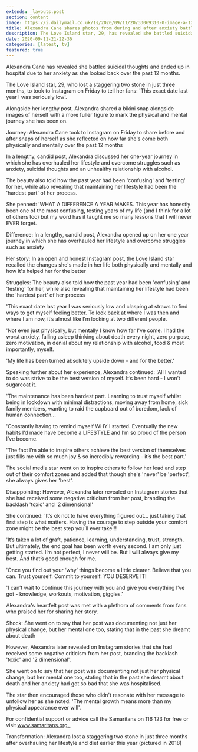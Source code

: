 ```yaml
---
extends: _layouts.post
section: content
image: https://i.dailymail.co.uk/1s/2020/09/11/20/33069310-0-image-a-128_1599853587739.jpg 
title: Alexandra Cane shares photos from during and after anxiety battle 
description: The Love Island star, 29, has revealed she battled suicidal thoughts and ended up in hospital due to her anxiety as she looked back over the past 12 months. 
date: 2020-09-11-21-22-36 
categories: [latest, tv] 
featured: true 
--- 
```

Alexandra Cane has revealed she battled suicidal thoughts and ended up in hospital due to her anxiety as she looked back over the past 12 months. 

The Love Island star, 29, who lost a staggering two stone in just three months, to took to Instagram on Friday to tell her fans: 'This exact date last year I was seriously low'.

Alongside her lengthy post, Alexandra shared a bikini snap alongside images of herself with a more fuller figure to mark the physical and mental journey she has been on.   

Journey: Alexandra Cane took to Instagram on Friday to share before and after snaps of herself as she reflected on how far she's come both physically and mentally over the past 12 months

In a lengthy, candid post, Alexandra discussed her one-year journey in which she has overhauled her lifestyle and overcome struggles such as anxiety, suicidal thoughts and an unhealthy relationship with alcohol. 

The beauty also told how the past year had been 'confusing' and 'testing' for her, while also revealing that maintaining her lifestyle had been the 'hardest part' of her process. 

She penned: 'WHAT A DIFFERENCE A YEAR MAKES. This year has honestly been one of the most confusing, testing years of my life (and I think for a lot of others too) but my word has it taught me so many lessons that I will never EVER forget.

Difference: In a lengthy, candid post, Alexandra opened up on her one year journey in which she has overhauled her lifestyle and overcome struggles such as anxiety





 



Her story: In an open and honest Instagram post, the Love Island star recalled the changes she's made in her life both physically and mentally and how it's helped her for the better

Struggles: The beauty also told how the past year had been 'confusing' and 'testing' for her, while also revealing that maintaining her lifestyle had been the 'hardest part' of her process

'This exact date last year I was seriously low and clasping at straws to find ways to get myself feeling better. To look back at where I was then and where I am now, it’s almost like I’m looking at two different people. 

'Not even just physically, but mentally I know how far I've come. I had the worst anxiety, falling asleep thinking about death every night, zero purpose, zero motivation, in denial about my relationship with alcohol, food & most importantly, myself.

'My life has been turned absolutely upside down - and for the better.' 

Speaking further about her experience, Alexandra continued: 'All I wanted to do was strive to be the best version of myself. It’s been hard - I won’t sugarcoat it. 

'The maintenance has been hardest part. Learning to trust myself whilst being in lockdown with minimal distractions, moving away from home, sick family members, wanting to raid the cupboard out of boredom, lack of human connection... 

'Constantly having to remind myself WHY I started. Eventually the new habits I’d made have become a LIFESTYLE and I’m so proud of the person I’ve become. 

'The fact I’m able to inspire others achieve the best version of themselves just fills me with so much joy & so incredibly rewarding - it’s the best part.'

The social media star went on to inspire others to follow her lead and step out of their comfort zones and added that though she's 'never' be 'perfect', she always gives her 'best'. 

Disappointing: However, Alexandra later revealed on Instagram stories that she had received some negative criticism from her post, branding the backlash 'toxic' and '2 dimensional'

She continued: 'It’s ok not to have everything figured out... just taking that first step is what matters. Having the courage to step outside your comfort zone might be the best step you’ll ever take!!!  

'It’s taken a lot of graft, patience, learning, understanding, trust, strength. But ultimately, the end goal has been worth every second. I am only just getting started. I’m not perfect, I never will be. But I will always give my best. And that’s good enough for me.

'Once you find out your ‘why’ things become a little clearer. Believe that you can. Trust yourself. Commit to yourself. YOU DESERVE IT!

'I can’t wait to continue this journey with you and give you everything I’ve got - knowledge, workouts, motivation, giggles.'

Alexandra's heartfelt post was met with a plethora of comments from fans who praised her for sharing her story.

Shock: She went on to say that her post was documenting not just her physical change, but her mental one too, stating that in the past she dreamt about death

However, Alexandra later revealed on Instagram stories that she had received some negative criticism from her post, branding the backlash 'toxic' and '2 dimensional'. 

She went on to say that her post was documenting not just her physical change, but her mental one too, stating that in the past she dreamt about death and her anxiety had got so bad that she was hospitalised. 

The star then encouraged those who didn't resonate with her message to unfollow her as she noted: 'The mental growth means more than my physical appearance ever will'. 

For confidential support or advice call the Samaritans on 116 123 for free or visit www.samaritans.org. 

Transformation: Alexandra lost a staggering two stone in just three months after overhauling her lifestyle and diet earlier this year (pictured in 2018)

